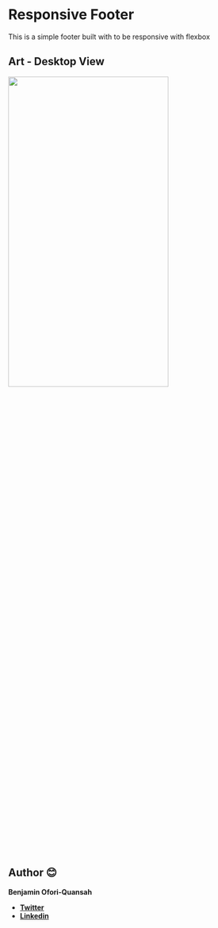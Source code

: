 # Responsive Footer

This is a simple footer built with to be responsive with flexbox

## Art - Desktop View

<img src="https://raw.githubusercontent.com/essilfiequansah/Responsive-Footer/master/screenshots/art1.png" width="80%"  height="40%"/>

## Author 😊

**Benjamin Ofori-Quansah**

- [**Twitter**](https://twitter.com/essilfiequansah)
- [**Linkedin**](https://www.linkedin.com/in/essilfiequansah/)
